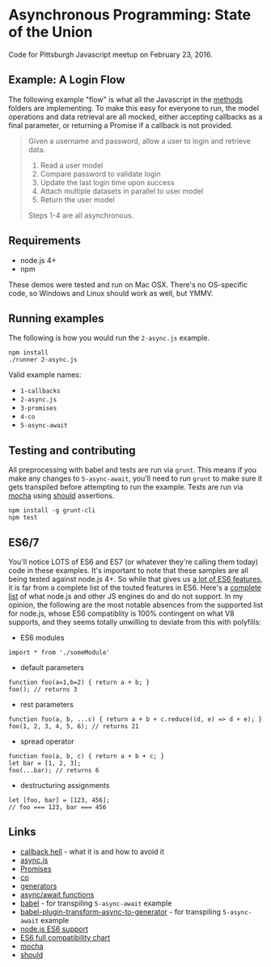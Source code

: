 # Asynchronous Programming: State of the Union

Code for Pittsburgh Javascript meetup on February 23, 2016.

## Example: A Login Flow

The following example "flow" is what all the Javascript in the [methods](methods) folders are implementing. To make this easy for everyone to run, the model operations and data retrieval are all mocked, either accepting callbacks as a final parameter, or returning a Promise if a callback is not provided.

> Given a username and password, allow a user to login and retrieve data.
>
> 1. Read a user model
> 2. Compare password to validate login
> 3. Update the last login time upon success
> 4. Attach multiple datasets in parallel to user model
> 5. Return the user model
>
> Steps 1-4 are all asynchronous.

## Requirements

* node.js 4+
* npm

These demos were tested and run on Mac OSX. There's no OS-specific code, so Windows and Linux should work as well, but YMMV.

## Running examples

The following is how you would run the `2-async.js` example.

```
npm install
./runner 2-async.js
```

Valid example names:

* `1-callbacks`
* `2-async.js`
* `3-promises`
* `4-co`
* `5-async-await`

## Testing and contributing

All preprocessing with babel and tests are run via `grunt`. This means if you make any changes to `5-async-await`, you'll need to run `grunt` to make sure it gets transpiled before attempting to run the example. Tests are run via [mocha](https://mochajs.org/) using [should](https://github.com/shouldjs/should.js) assertions.

```
npm install -g grunt-cli
npm test
```

## ES6/7

You'll notice LOTS of ES6 and ES7 (or whatever they're calling them today) code in these examples. It's important to note that these samples are all being tested against node.js 4+. So while that gives us [a lot of ES6 features](https://nodejs.org/en/docs/es6/), it is far from a complete list of the touted features in ES6. Here's a [complete list](https://kangax.github.io/compat-table/es6/) of what node.js and other JS engines do and do not support. In my opinion, the following are the most notable absences from the supported list for node.js, whose ES6 compatiblity is 100% contingent on what V8 supports, and they seems totally unwilling to deviate from this with polyfills:

* ES6 modules
```
import * from './someModule'
```
* default parameters
```
function foo(a=1,b=2) { return a + b; }
foo(); // returns 3
```
* rest parameters
```
function foo(a, b, ...c) { return a + b + c.reduce((d, e) => d + e); }
foo(1, 2, 3, 4, 5, 6); // returns 21
```
* spread operator
```
function foo(a, b, c) { return a + b + c; }
let bar = [1, 2, 3];
foo(...bar); // returns 6
```
* destructuring assignments
```
let [foo, bar] = [123, 456];
// foo === 123, bar === 456
```

## Links

* [callback hell](http://callbackhell.com/) - what it is and how to avoid it
* [async.js](https://github.com/caolan/async)
* [Promises](https://developer.mozilla.org/en-US/docs/Web/JavaScript/Reference/Global_Objects/Promise)
* [co](https://github.com/tj/co)
* [generators](https://developer.mozilla.org/en-US/docs/Web/JavaScript/Reference/Statements/function*)
* [async/await functions](https://github.com/tc39/ecmascript-asyncawait)
* [babel](http://babeljs.io/) - for transpiling `5-async-await` example
* [babel-plugin-transform-async-to-generator](https://babeljs.io/docs/plugins/transform-async-to-generator/) - for transpiling `5-async-await` example
* [node.js ES6 support](https://nodejs.org/en/docs/es6/)
* [ES6 full compatibility chart](https://kangax.github.io/compat-table/es6/)
* [mocha](https://mochajs.org/)
* [should](https://github.com/shouldjs/should.js)
